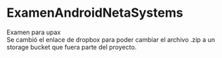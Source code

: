 # ExamenAndroidNetaSystems
Examen para upax
<br>
Se cambió el enlace de dropbox para poder cambiar el archivo .zip a un storage bucket que fuera parte del proyecto.
